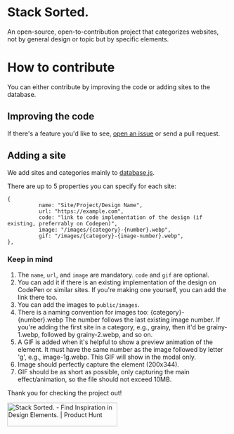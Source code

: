 # Stack Sorted.
An open-source, open-to-contribution project that categorizes websites, not by general design or topic but by specific elements.

# How to contribute
You can either contribute by improving the code or adding sites to the database.

## Improving the code
If there's a feature you'd like to see, [open an issue](https://github.com/juxtopposed/stacksorted/issues) or send a pull request.

## Adding a site
We add sites and categories mainly to [database.js](src/database.js). 

There are up to 5 properties you can specify for each site: 

```
{
          name: "Site/Project/Design Name",
          url: "https://example.com",
          code: "link to code implementation of the design (if existing, preferrably on Codepen)",
          image: "/images/{category}-{number}.webp",
          gif: "/images/{category}-{image-number}.webp",
},
```

### Keep in mind
1. The `name`, `url`, and `image` are mandatory. `code` and `gif` are optional. 
2. You can add it if there is an existing implementation of the design on CodePen or similar sites. If you're making one yourself, you can add the link there too.
3. You can add the images to `public/images`. 
4. There is a naming convention for images too: {category}-{number}.webp
The number follows the last existing image number. If you're adding the first site in a category, e.g., grainy, then it'd be grainy-1.webp, followed by grainy-2.webp, and so on.
5. A GIF is added when it's helpful to show a preview animation of the element. It must have the same number as the image followed by letter 'g', e.g., image-1g.webp. This GIF will show in the modal only.
6. Image should perfectly capture the element (200x344).
7. GIF should be as short as possible, only capturing the main effect/animation, so the file should not exceed 10MB.


Thank you for checking the project out!

<a href="https://www.producthunt.com/products/stack-sorted/reviews?utm_source=badge-product_review&utm_medium=badge&utm_souce=badge-stack&#0045;sorted" target="_blank"><img src="https://api.producthunt.com/widgets/embed-image/v1/product_review.svg?product_id=543544&theme=dark" alt="Stack&#0032;Sorted&#0046; - Find&#0032;Inspiration&#0032;in&#0032;Design&#0032;Elements&#0046; | Product Hunt" style="width: 250px; height: 54px;" width="250" height="54" /></a>
